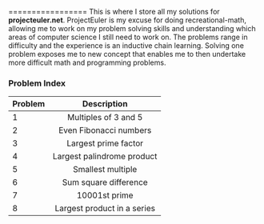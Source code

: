 =================
This is where I store all my solutions for <b>projecteuler.net</b>.
ProjectEuler is my excuse for doing recreational-math, allowing me
to work on my problem solving skills and understanding which areas of computer science I still need to work on. The problems range in difficulty and the experience is an inductive chain learning. Solving one problem exposes me to new concept that enables me to then undertake more difficult math and programming problems.



### Problem Index

| Problem        | Description           |
| ------------- |:--------------------:|
| 1     | Multiples of 3 and 5 |
| 2     | Even Fibonacci numbers |
| 3     | Largest prime factor |
| 4     | Largest palindrome product |
| 5     | Smallest multiple |
| 6     | Sum square difference |
| 7     | 10001st prime |
| 8     | Largest product in a series |
